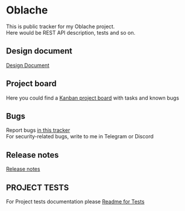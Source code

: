 # Oblache
This is public tracker for my Oblache project.  
Here would be REST API description, tests and so on.

## Design document
[Design Document](./design_doc.md)

## Project board
Here you could find a [Kanban project board](https://github.com/users/Areso/projects/2) with tasks and known bugs

## Bugs
Report bugs [in this tracker](https://github.com/Areso/Oblache/issues)  
For security-related bugs, write to me in Telegram or Discord  

## Release notes
[Release notes](./release_notes.md)

## PROJECT TESTS
For Project tests documentation please [Readme for Tests](./README_TESTS.md)
